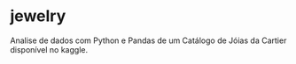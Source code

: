# jewelry

Analise de dados com Python e Pandas de um Catálogo de Jóias da Cartier disponível no kaggle.
